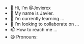 - 👋 Hi, I’m @Jxvixrcx
- 👀 My name is Javier.
- 🌱 I’m currently learning ...
- 💞️ I’m looking to collaborate on ...
- 📫 How to reach me ...
- 😄 Pronouns:

<!---
Jxvixrcx/Jxvixrcx is a ✨ special ✨ repository because its `README.md` (this file) appears on your GitHub profile.
You can click the Preview link to take a look at your changes.
--->

